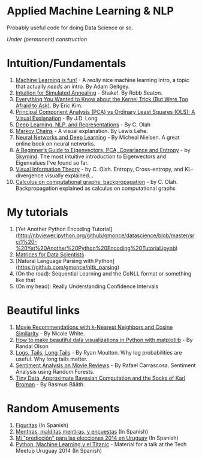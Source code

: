 Applied Machine Learning & NLP
==============================

Probably useful code for doing Data Science or so.

*Under (permanent) construction*

Intuition/Fundamentals
======================

1. [Machine Learning is fun!](https://medium.com/p/80ea3ec3c471) - A _really_ nice machine learning intro, a topic that actually _needs_ an intro. By Adam Geitgey. 
2. [Intuition for Simulated Annealing](http://rs.io/2014/02/16/simulated-annealing-intuition.html) - Shake!. By Robb Seaton.
3. [Everything You Wanted to Know about the Kernel Trick (But Were Too Afraid to Ask)](http://www.eric-kim.net/eric-kim-net/posts/1/kernel_trick.html). By Eric Kim.
4. [Principal Component Analysis (PCA) vs Ordinary Least Squares (OLS): A Visual Explanation](http://www.cerebralmastication.com/2010/09/principal-component-analysis-pca-vs-ordinary-least-squares-ols-a-visual-explination/) - By J.D. Long
5. [Deep Learning, NLP, and Representations](http://colah.github.io/posts/2014-07-NLP-RNNs-Representations/) - By C. Olah
6. [Markov Chains](http://setosa.io/blog/2014/07/26/markov-chains/index.html) - A visual explanation. By Lewis Lehe.
7. [Neural Networks and Deep Learning](http://neuralnetworksanddeeplearning.com/) - By Micheal Nielsen. A great online book on neural networks. 
8. [A Beginner’s Guide to Eigenvectors, PCA, Covariance and Entropy](http://deeplearning4j.org/eigenvector) - by [Skymind](http://www.skymind.io/). The most intuitive introduction to Eigenvectors and Eigenvalues I've found so far.
9. [Visual Information Theory](http://colah.github.io/posts/2015-09-Visual-Information/) - by C. Olah. Entropy, Cross-entropy, and KL-divergence visually explained...
10. [Calculus on computational graphs: backpropagation](http://colah.github.io/posts/2015-08-Backprop/) - by C. Olah. Backpropagation explained as calculus on computational graphs


My tutorials
============

1. [Yet Another Python Encoding Tutorial] (http://nbviewer.ipython.org/github/gmonce/datascience/blob/master/src/1%20-%20Yet%20Another%20Python%20Encoding%20Tutorial.ipynb)
2. [Matrices for Data Scientists](http://nbviewer.ipython.org/github/gmonce/datascience/blob/master/src/2.%20-%20Matrices%20for%20data%20scientists.ipynb)
3. [Natural Language Parsing with Python] (https://github.com/gmonce/nltk_parsing) 
4. (On the road): Sequential Learning and the CoNLL format or something like that
5. (On my head): Really Understanding Confidence Intervals


Beautiful links
===============

1. [Movie Recommendations with k-Nearest Neighbors and Cosine Similarity](http://gist.neo4j.org/?8173017) - By Nicole White.
2. [How to make beautiful data visualizations in Python with matplotlib](http://www.randalolson.com/2014/06/28/how-to-make-beautiful-data-visualizations-in-python-with-matplotlib/) - By Randal Olson
3. [Logs, Tails, Long Tails](http://moultano.wordpress.com/2013/08/09/logs-tails-long-tails/) - By Ryan Moulton. Why log probabilities are useful. Why long tails matter.
4. [Sentiment Analysis on Movie Reviews](https://github.com/rafacarrascosa/samr) - By Rafael Carrascosa. Sentiment Analysis using Random Forests. 
5. [Tiny Data, Approximate Bayesian Computation and the Socks of Karl Broman](http://www.sumsar.net/blog/2014/10/tiny-data-and-the-socks-of-karl-broman/) - By Rasmus Bååth. 


Random Amusements
=================

1. [Figuritas](http://nbviewer.ipython.org/github/gmonce/datascience/blob/master/src/Figuritas.ipynb) (In Spanish)
2. [Mentiras, malditas mentiras, y encuestas](http://nbviewer.ipython.org/github/gmonce/datascience/blob/master/src/Mentiras.ipynb) (In Spanish)
3. [Mi "predicción" para las elecciones 2014 en Uruguay](http://nbviewer.ipython.org/github/gmonce/datascience/blob/master/src/Prediccio%CC%81n%20Elecciones%202014.ipynb) (In Spanish)
4. [Python, Machine Learning y el Titanic](http://nbviewer.ipython.org/github/gmonce/datascience/blob/master/src/Titanic.ipynb) - Material for a talk at the Tech Meetup Uruguay 2014 (In Spanish)




